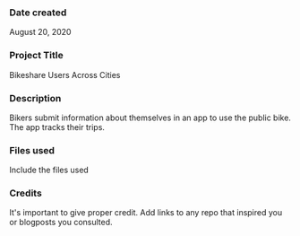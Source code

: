 ### Date created
August 20, 2020

### Project Title
Bikeshare Users Across Cities

### Description
Bikers submit information about themselves in an app to use the public bike. The app tracks their trips.

### Files used
Include the files used

### Credits
It's important to give proper credit. Add links to any repo that inspired you or blogposts you consulted.
